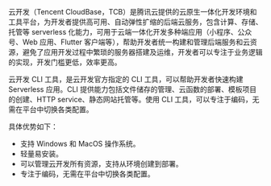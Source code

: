 云开发（Tencent CloudBase，TCB）是腾讯云提供的云原生一体化开发环境和工具平台，为开发者提供高可用、自动弹性扩缩的后端云服务，包含计算、存储、托管等 serverless 化能力，可用于云端一体化开发多种端应用（小程序、公众号、Web 应用、Flutter 客户端等），帮助开发者统一构建和管理后端服务和云资源，避免了应用开发过程中繁琐的服务器搭建及运维，开发者可以专注于业务逻辑的实现，开发门槛更低，效率更高。


云开发 CLI 工具，是云开发官方指定的 CLI 工具，可以帮助开发者快速构建 Serverless 应用。CLI 提供能力包括文件储存的管理、云函数的部署、模板项目的创建、HTTP service、静态网站托管等。使用 CLI 工具，可以专注于编码，无需在平台中切换各类配置。

具体优势如下：

- 支持 Windows 和 MacOS 操作系统。
- 轻量易安装。
- 可以管理云开发所有资源，支持从环境创建到部署。
- 专注于编码，无需在平台中切换各类配置。


